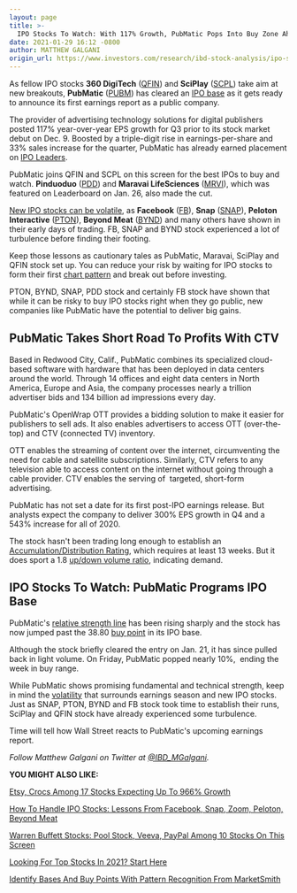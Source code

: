 ```yaml
---
layout: page
title: >-
  IPO Stocks To Watch: With 117% Growth, PubMatic Pops Into Buy Zone Ahead Of Earnings
date: 2021-01-29 16:12 -0800
author: MATTHEW GALGANI
origin_url: https://www.investors.com/research/ibd-stock-analysis/ipo-stocks-to-watch-pubmatic-ipo-base-joins-ipo-leaders-qfin-sciplay/
---
```





As fellow IPO stocks **360 DigiTech** ([QFIN](https://research.investors.com/quote.aspx?symbol=QFIN)) and **SciPlay** ([SCPL](https://research.investors.com/quote.aspx?symbol=SCPL)) take aim at new breakouts, **PubMatic** ([PUBM](https://research.investors.com/quote.aspx?symbol=PUBM)) has cleared an [IPO base](https://www.investors.com/how-to-invest/investors-corner/ipo-bases-rich-gains/) as it gets ready to announce its first earnings report as a public company.




The provider of advertising technology solutions for digital publishers posted 117% year-over-year EPS growth for Q3 prior to its stock market debut on Dec. 9. Boosted by a triple-digit rise in earnings-per-share and 33% sales increase for the quarter, PubMatic has already earned placement on [IPO Leaders](https://research.investors.com/stock-lists/ipo-leaders/).


PubMatic joins QFIN and SCPL on this screen for the best IPOs to buy and watch. **Pinduoduo** ([PDD](https://research.investors.com/quote.aspx?symbol=PDD)) and **Maravai LifeSciences** ([MRVI](https://research.investors.com/quote.aspx?symbol=MRVI)), which was featured on Leaderboard on Jan. 26, also made the cut.


[New IPO stocks can be volatile](https://www.investors.com/how-to-invest/how-to-buy-ipo-stocks-lessons-from-facebook-snap/), as **Facebook** ([FB](https://research.investors.com/quote.aspx?symbol=FB)), **Snap** ([SNAP](https://research.investors.com/quote.aspx?symbol=SNAP)), **Peloton Interactive** ([PTON](https://research.investors.com/quote.aspx?symbol=PTON)), **Beyond Meat** ([BYND](https://research.investors.com/quote.aspx?symbol=BYND)) and many others have shown in their early days of trading. FB, SNAP and BYND stock experienced a lot of turbulence before finding their footing.


Keep those lessons as cautionary tales as PubMatic, Maravai, SciPlay and QFIN stock set up. You can reduce your risk by waiting for IPO stocks to form their first [chart pattern](https://www.investors.com/how-to-invest/stock-chart-reading-for-beginners/) and break out before investing.


PTON, BYND, SNAP, PDD stock and certainly FB stock have shown that while it can be risky to buy IPO stocks right when they go public, new companies like PubMatic have the potential to deliver big gains.


PubMatic Takes Short Road To Profits With CTV
---------------------------------------------


Based in Redwood City, Calif., PubMatic combines its specialized cloud-based software with hardware that has been deployed in data centers around the world. Through 14 offices and eight data centers in North America, Europe and Asia, the company processes nearly a trillion advertiser bids and 134 billion ad impressions every day.


PubMatic's OpenWrap OTT provides a bidding solution to make it easier for publishers to sell ads. It also enables advertisers to access OTT (over-the-top) and CTV (connected TV) inventory.


OTT enables the streaming of content over the internet, circumventing the need for cable and satellite subscriptions. Similarly, CTV refers to any television able to access content on the internet without going through a cable provider. CTV enables the serving of  targeted, short-form advertising.


PubMatic has not set a date for its first post-IPO earnings release. But analysts expect the company to deliver 300% EPS growth in Q4 and a 543% increase for all of 2020.


The stock hasn't been trading long enough to establish an [Accumulation/Distribution Rating](https://www.investors.com/how-to-invest/investors-corner/why-the-accumulationdistribution-rating-is-one-key-to-finding-great-stocks/), which requires at least 13 weeks. But it does sport a 1.8 [up/down volume ratio](https://www.investors.com/how-to-invest/investors-corner/up-down-volume-ratio-gauges-demand/), indicating demand.


IPO Stocks To Watch: PubMatic Programs IPO Base
-----------------------------------------------



PubMatic's [relative strength line](https://www.investors.com/how-to-invest/investors-corner/relative-strength-line-gives-crucial-clues-about-stocks-ready-to-make-big-gains/) has been rising sharply and the stock has now jumped past the 38.80 [buy point](https://www.investors.com/how-to-invest/investors-corner/chart-reading-basics-how-a-buy-point-marks-a-time-of-opportunity/) in its IPO base.


Although the stock briefly cleared the entry on Jan. 21, it has since pulled back in light volume. On Friday, PubMatic popped nearly 10%,  ending the week in buy range.


While PubMatic shows promising fundamental and technical strength, keep in mind the [volatility](https://www.investors.com/tag/volatility/) that surrounds earnings season and new IPO stocks. Just as SNAP, PTON, BYND and FB stock took time to establish their runs, SciPlay and QFIN stock have already experienced some turbulence.


Time will tell how Wall Street reacts to PubMatic's upcoming earnings report.


*Follow Matthew Galgani on Twitter at [@IBD\_MGalgani](https://twitter.com/ibd_mgalgani).*


**YOU MIGHT ALSO LIKE:**


[Etsy, Crocs Among 17 Stocks Expecting Up To 966% Growth](https://www.investors.com/research/fastest-growing-stocks-to-watch-q4-2020/)


[How To Handle IPO Stocks: Lessons From Facebook, Snap, Zoom, Peloton, Beyond Meat](https://www.investors.com/how-to-invest/how-to-buy-ipo-stocks-lessons-from-facebook-snap/)


[Warren Buffett Stocks: Pool Stock, Veeva, PayPal Among 10 Stocks On This Screen](https://www.investors.com/research/warren-buffett-stocks-investing-strategy/)


[Looking For Top Stocks In 2021? Start Here](https://www.investors.com/how-to-invest/investors-corner/sp500-beating-lists-find-next-apple-amazon/)


[Identify Bases And Buy Points With Pattern Recognition From MarketSmith](https://www.investors.com/product/marketsmith/?artProdLink=MarketSmith)




